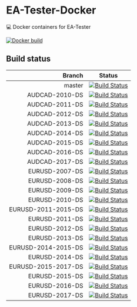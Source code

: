 # EA-Tester-Docker
:computer: Docker containers for EA-Tester

[![Docker build](https://images.microbadger.com/badges/image/ea31337/ea-tester.svg)](https://microbadger.com/images/ea31337/ea-tester "Docker build")

## Build status

| Branch              | Status       |
| ------------------: | :-----------:|
| master              | [![Build Status](https://api.travis-ci.org/EA31337/EA-Tester-Docker.svg?branch=master)](https://travis-ci.org/EA31337/EA-Tester-Docker/branches) |
| AUDCAD-2010-DS      | [![Build Status](https://api.travis-ci.org/EA31337/EA-Tester-Docker.svg?branch=AUDCAD-2010-DS)](https://travis-ci.org/EA31337/EA-Tester-Docker/branches) |
| AUDCAD-2011-DS      | [![Build Status](https://api.travis-ci.org/EA31337/EA-Tester-Docker.svg?branch=AUDCAD-2011-DS)](https://travis-ci.org/EA31337/EA-Tester-Docker/branches) |
| AUDCAD-2012-DS      | [![Build Status](https://api.travis-ci.org/EA31337/EA-Tester-Docker.svg?branch=AUDCAD-2012-DS)](https://travis-ci.org/EA31337/EA-Tester-Docker/branches) |
| AUDCAD-2013-DS      | [![Build Status](https://api.travis-ci.org/EA31337/EA-Tester-Docker.svg?branch=AUDCAD-2013-DS)](https://travis-ci.org/EA31337/EA-Tester-Docker/branches) |
| AUDCAD-2014-DS      | [![Build Status](https://api.travis-ci.org/EA31337/EA-Tester-Docker.svg?branch=AUDCAD-2014-DS)](https://travis-ci.org/EA31337/EA-Tester-Docker/branches) |
| AUDCAD-2015-DS      | [![Build Status](https://api.travis-ci.org/EA31337/EA-Tester-Docker.svg?branch=AUDCAD-2015-DS)](https://travis-ci.org/EA31337/EA-Tester-Docker/branches) |
| AUDCAD-2016-DS      | [![Build Status](https://api.travis-ci.org/EA31337/EA-Tester-Docker.svg?branch=AUDCAD-2016-DS)](https://travis-ci.org/EA31337/EA-Tester-Docker/branches) |
| AUDCAD-2017-DS      | [![Build Status](https://api.travis-ci.org/EA31337/EA-Tester-Docker.svg?branch=AUDCAD-2017-DS)](https://travis-ci.org/EA31337/EA-Tester-Docker/branches) |
| EURUSD-2007-DS      | [![Build Status](https://api.travis-ci.org/EA31337/EA-Tester-Docker.svg?branch=EURUSD-2007-DS)](https://travis-ci.org/EA31337/EA-Tester-Docker/branches) |
| EURUSD-2008-DS      | [![Build Status](https://api.travis-ci.org/EA31337/EA-Tester-Docker.svg?branch=EURUSD-2008-DS)](https://travis-ci.org/EA31337/EA-Tester-Docker/branches) |
| EURUSD-2009-DS      | [![Build Status](https://api.travis-ci.org/EA31337/EA-Tester-Docker.svg?branch=EURUSD-2009-DS)](https://travis-ci.org/EA31337/EA-Tester-Docker/branches) |
| EURUSD-2010-DS      | [![Build Status](https://api.travis-ci.org/EA31337/EA-Tester-Docker.svg?branch=EURUSD-2010-DS)](https://travis-ci.org/EA31337/EA-Tester-Docker/branches) |
| EURUSD-2011-2015-DS | [![Build Status](https://api.travis-ci.org/EA31337/EA-Tester-Docker.svg?branch=EURUSD-2011-2015-DS)](https://travis-ci.org/EA31337/EA-Tester-Docker/branches) |
| EURUSD-2011-DS      | [![Build Status](https://api.travis-ci.org/EA31337/EA-Tester-Docker.svg?branch=EURUSD-2011-DS)](https://travis-ci.org/EA31337/EA-Tester-Docker/branches) |
| EURUSD-2012-DS      | [![Build Status](https://api.travis-ci.org/EA31337/EA-Tester-Docker.svg?branch=EURUSD-2012-DS)](https://travis-ci.org/EA31337/EA-Tester-Docker/branches) |
| EURUSD-2013-DS      | [![Build Status](https://api.travis-ci.org/EA31337/EA-Tester-Docker.svg?branch=EURUSD-2013-DS)](https://travis-ci.org/EA31337/EA-Tester-Docker/branches) |
| EURUSD-2014-2015-DS | [![Build Status](https://api.travis-ci.org/EA31337/EA-Tester-Docker.svg?branch=EURUSD-2014-2015-DS)](https://travis-ci.org/EA31337/EA-Tester-Docker/branches) |
| EURUSD-2014-DS      | [![Build Status](https://api.travis-ci.org/EA31337/EA-Tester-Docker.svg?branch=EURUSD-2014-DS)](https://travis-ci.org/EA31337/EA-Tester-Docker/branches) |
| EURUSD-2015-2017-DS | [![Build Status](https://api.travis-ci.org/EA31337/EA-Tester-Docker.svg?branch=EURUSD-2015-2017-DS)](https://travis-ci.org/EA31337/EA-Tester-Docker/branches) |
| EURUSD-2015-DS      | [![Build Status](https://api.travis-ci.org/EA31337/EA-Tester-Docker.svg?branch=EURUSD-2015-DS)](https://travis-ci.org/EA31337/EA-Tester-Docker/branches) |
| EURUSD-2016-DS      | [![Build Status](https://api.travis-ci.org/EA31337/EA-Tester-Docker.svg?branch=EURUSD-2016-DS)](https://travis-ci.org/EA31337/EA-Tester-Docker/branches) |
| EURUSD-2017-DS      | [![Build Status](https://api.travis-ci.org/EA31337/EA-Tester-Docker.svg?branch=EURUSD-2017-DS)](https://travis-ci.org/EA31337/EA-Tester-Docker/branches) |
